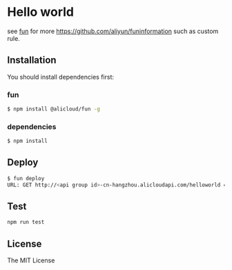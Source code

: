 # Hello world

see [fun]() for more https://github.com/aliyun/funinformation such as custom rule.
## Installation

You should install dependencies first:

### fun

```sh
$ npm install @alicloud/fun -g
```

### dependencies

```sh
$ npm install
```

## Deploy

```sh
$ fun deploy
URL: GET http://<api group id>-cn-hangzhou.alicloudapi.com/helloworld => cn-shanghai/fc/helloworld
```

## Test

```sh
npm run test
```

## License

The MIT License
